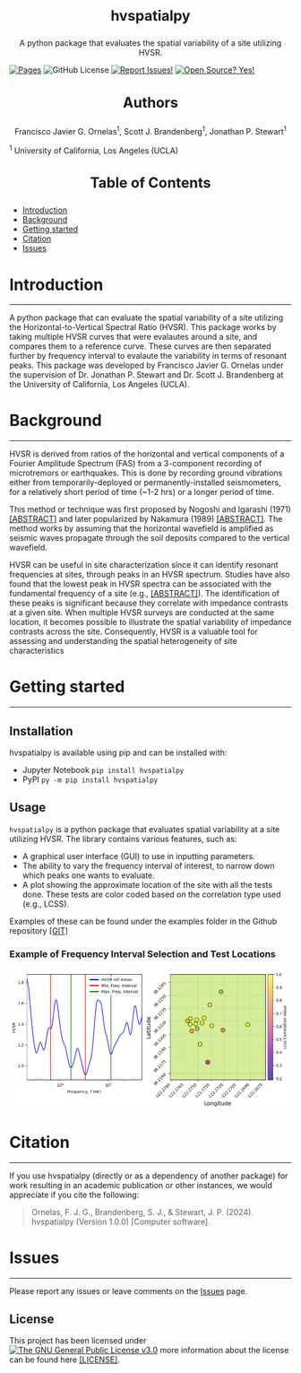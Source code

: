 <!-- Our title -->
<div align="center">
  <h3 style="font-size: 25px;">hvspatialpy</h3>
</div>

<!-- Short description -->
<p align="center">
   A python package that evaluates the spatial variability of a site utilizing HVSR.
</p>

[![Pages](https://github.com/fjornelas/hvspatialpy/actions/workflows/pages/pages-build-deployment/badge.svg)](https://github.com/fjornelas/hvspatialpy/actions/workflows/pages/pages-build-deployment)
![GitHub License](https://img.shields.io/github/license/fjornelas/hvspatialpy)
[![Report Issues!](https://img.shields.io/badge/Report%20Issues-Here-1abc9c.svg)](https://github.com/fjornelas/hvspatialpy/issues)
[![Open Source?
Yes!](https://img.shields.io/badge/Open%20Source-Yes-green.svg)](https://github.com/fjornelas/hvspatialpy)

<div align="center">
    <h3 style=" font-size: 25px;">Authors</h3>
</div>

<!-- Short description -->

<p align="center">
   Francisco Javier G. Ornelas<sup>1</sup>, Scott J. Brandenberg<sup>1</sup>, Jonathan P. Stewart<sup>1</sup>
</p>

<sup>1</sup> University of California, Los Angeles (UCLA) <br>

<div style="text-align: center;">
    <h3 style=" font-size: 25px;">Table of Contents</h3>
</div>


 - [Introduction](#introduction)                                                      
 - [Background](#Background)   
 - [Getting started](#Getting-started) 
 - [Citation](#Citation)       
 - [Issues](#Issues)  

# Introduction

---

A python package that can evaluate the spatial variability of a site utilizing the Horizontal-to-Vertical Spectral Ratio (HVSR). 
This package works by taking multiple HVSR curves that were evalautes around a site, and compares them to a reference curve.
These curves are then separated further by frequency interval to evalaute the variability in terms of resonant peaks. 
This package was developed by Francisco Javier G. Ornelas under the supervision
of Dr. Jonathan P. Stewart and Dr. Scott J. Brandenberg at the University of California, Los Angeles (UCLA). 

# Background

---

HVSR is derived from ratios of the horizontal and vertical components
of a Fourier Amplitude Spectrum (FAS) from a 3-component recording of
microtremors or earthquakes. This is done by recording ground vibrations either from
temporarily-deployed or permanently-installed seismometers, for a relatively short
period of time (~1-2 hrs) or a longer period of time.

This method or technique was first proposed by Nogoshi and Igarashi (1971) 
<a href="https://www.scirp.org/reference/referencespapers?referenceid=3100696" target="_blank">[ABSTRACT]</a> and 
later popularized by Nakamura (1989) <a href="https://trid.trb.org/View/294184" target="_blank">[ABSTRACT]</a>.
The method works by assuming that the horizontal wavefield is amplified as seismic waves propagate
through the soil deposits compared to the vertical wavefield.

HVSR can be useful in site characterization since it can identify resonant frequencies at sites, through peaks in
an HVSR spectrum. Studies have also found that the lowest peak in HVSR spectra can be associated with the fundamental
frequency of a site (e.g., <a href="https://link.springer.com/article/10.1007/s10518-012-9413-4" target="_blank">[ABSTRACT]</a>).
The identification of these peaks is significant because they correlate with impedance contrasts at a given site. When multiple HVSR 
surveys are conducted at the same location, it becomes possible to illustrate the spatial variability of impedance contrasts across the site. Consequently, 
HVSR is a valuable tool for assessing and understanding the spatial heterogeneity of site characteristics

# Getting started

---

## Installation


hvspatialpy is available using pip and can be installed with:

- Jupyter Notebook
`pip install hvspatialpy`
- PyPI
`py -m pip install hvspatialpy`
## Usage


`hvspatialpy` is a python package that evaluates spatial variability at a site utilizing HVSR. 
The library contains various features, such as:
- A graphical user interface (GUI) to use in inputting parameters.
- The ability to vary the frequency interval of interest, to narrow down which peaks one wants to evaluate.
- A plot showing the approximate location of the site with all the tests done. These tests are color coded based on the
correlation type used (e.g., LCSS).

Examples of these can be found under the examples folder in the Github repository <a href="https://github.com/fjornelas/hvspatialpy" target="_blank">[GIT]</a>

### Example of Frequency Interval Selection and Test Locations

<img src="https://github.com/fjornelas/hvspatialpy/blob/main/fig/hvspatialpy_example.png?raw=true" width="775">

# Citation

---

If you use hvspatialpy (directly or as a dependency of another package) for work resulting in an academic publication or
other instances, we would appreciate if you cite the following:

> Ornelas, F. J. G., Brandenberg, S. J., & Stewart, J. P. (2024). hvspatialpy (Version 1.0.0) [Computer software].

# Issues

---

Please report any issues or leave comments on the <a href="https://github.com/fjornelas/hvspatialpy/issues" target="_blank">Issues</a> page.

## License

This project has been licensed under [![The GNU General Public License v3.0](https://www.gnu.org/graphics/gplv3-88x31.png "The GNU General Public License v3.0")](https://www.gnu.org/licenses/gpl-3.0.en.html)
more information about the license can be found here <a href="https://github.com/fjornelas/hvsrprocpy/blob/main/LICENSE" target="_blank">[LICENSE]</a>.
